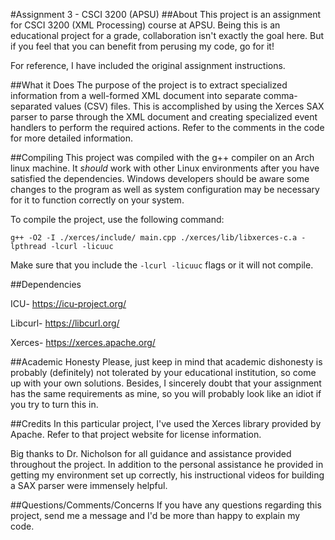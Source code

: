 #Assignment 3 - CSCI 3200 (APSU)
##About
This project is an assignment for CSCI 3200 (XML Processing) course at APSU. Being this is an educational project for a grade, collaboration isn't exactly the goal here. But if you feel that you can benefit from perusing my code, go for it! 

For reference, I have included the original assignment instructions. 

##What it Does
The purpose of the project is to extract specialized information from a well-formed XML document into separate comma-separated values (CSV) files. This is accomplished by using the Xerces SAX parser to parse through the XML document and creating specialized event handlers to perform the required actions. Refer to the comments in the code for more detailed information.

##Compiling
This project was compiled with the g++ compiler on an Arch linux machine. It *should* work with other Linux environments after you have satisfied the dependencies. Windows developers should be aware some changes to the program as well as system configuration may be necessary for it to function correctly on your system. 

To compile the project, use the following command:

`g++ -O2 -I ./xerces/include/ main.cpp ./xerces/lib/libxerces-c.a -lpthread -lcurl -licuuc`

Make sure that you include the `-lcurl -licuuc` flags or it will not compile.

##Dependencies

ICU- https://icu-project.org/

Libcurl- https://libcurl.org/

Xerces- https://xerces.apache.org/

##Academic Honesty
Please, just keep in mind that academic dishonesty is probably (definitely) not tolerated by your educational institution, so come up with your own solutions. Besides, I sincerely doubt that your assignment has the same requirements as mine, so you will probably look like an idiot if you try to turn this in.

##Credits
In this particular project, I've used the Xerces library provided by Apache. Refer to that project website for license information.

Big thanks to Dr. Nicholson for all guidance and assistance provided throughout the project. In addition to the personal assistance he provided in getting my environment set up correctly, his instructional videos for building a SAX parser were immensely helpful.

##Questions/Comments/Concerns
If you have any questions regarding this project, send me a message and I'd be more than happy to explain my code.


